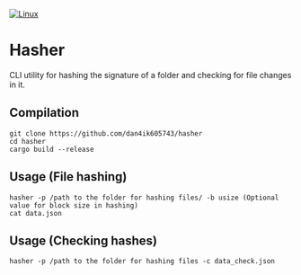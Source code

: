 [![Linux](https://github.com/dan4ik605743/hasher/actions/workflows/rust.yml/badge.svg)](https://github.com/dan4ik605743/hasher/actions/workflows/rust.yml)
# Hasher 

CLI utility for hashing the signature of a folder and checking for file changes in it.

## Compilation
```
git clone https://github.com/dan4ik605743/hasher
cd hasher
cargo build --release
```

## Usage (File hashing)
```
hasher -p /path to the folder for hashing files/ -b usize (Optional value for block size in hashing)
cat data.json
```

## Usage (Checking hashes)
```
hasher -p /path to the folder for hashing files -c data_check.json
```